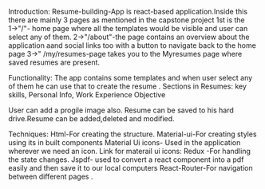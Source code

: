 

Introduction:
Resume-building-App is  react-based application.Inside this there are mainly 3 pages as mentioned in the capstone project
1st is the  
1->"/"- home page where all the templates would be visible and user can select any of them.
2->"/about"-the page contains an overview about the application aand social links too with a button to navigate back to the home page
3->" /my/resumes-page takes you to the Myresumes page where saved resumes are present.



Functionality:
The app contains some templates and when user select any of them he can use that to create the resume .
Sections in Resumes:
key skills, 
Personal Info,
Work Experience
Objective 

User can add a progile image also.
Resume can be saved to his hard drive.Resume can be added,deleted and modified. 

Techniques:
Html-For creating the structure.
Material-ui-For creating styles using its in built components
 Material Ui icons-  Used in the application wherever we need an icon. Link for materail ui icons:
Redux -For handling the state changes.
Jspdf- used to convert a react component into a pdf easily and then save it to our local computers
React-Router-For navigation between different pages .
